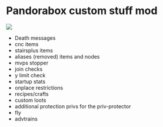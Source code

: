 
# Pandorabox custom stuff mod

![](https://github.com/pandorabox-io/pandorabox_custom/workflows/luacheck/badge.svg)

* Death messages
* cnc items
* stairsplus items
* aliases (removed) items and nodes
* mvps stopper
* join checks
* y limit check
* startup stats
* onplace restrictions
* recipes/crafts
* custom loots
* additional protection privs for the priv-protector
* fly
* advtrains
